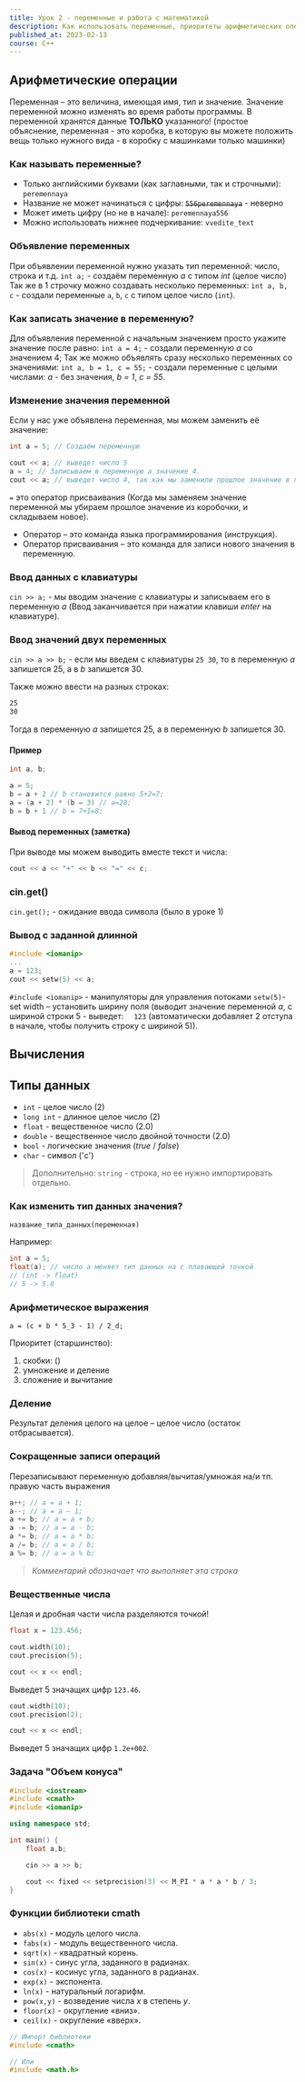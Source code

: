 ```yaml
---
title: Урок 2 - переменные и работа с математикой
description: Как использовать переменные, приоритеты арифметических операций, дополнительные функции математики
published_at: 2023-02-13
course: C++
---
```


## Арифметические операции

Переменная – это величина, имеющая имя, тип и значение. Значение переменной
можно изменять во время работы программы. В переменной хранятся данные
**ТОЛЬКО** указанного! (простое объяснение, переменная - это коробка, в которую
вы можете положить вещь только нужного вида - в коробку с машинками только
машинки)

### Как называть переменные?

- Только английскими буквами (как заглавными, так и строчными): `peremennaya`
- Название не может начинаться с цифры: ~~`556peremennaya`~~ - неверно
- Может иметь цифру (но не в начале): `peremennaya556`
- Можно использовать нижнее подчеркивание: `vvedite_text`

### Объявление переменных

При объявлении переменной нужно указать тип переменной: число, строка и т.д.
`int a;` - создаём переменную _a_ с типом _int_ (целое число) Так же в 1 строчку
можно создавать несколько переменных: `int a, b, c` - создали переменные `a`, `b`, `c`
с типом целое число (`int`).

### Как записать значение в переменную?

Для объявления переменной с начальным значением просто укажите значение после
равно: `int a = 4;` - создали переменную _a_ со значением 4; Так же можно
объявлять сразу несколько переменных со значениями: `int a, b = 1, c = 55;` -
создали переменные с целыми числами: _a_ - без значения, _b = 1_, _c = 55_.

### Изменение значения переменной

Если у нас уже объявлена переменная, мы можем заменить её значение:

```cpp
int a = 5; // Создаём переменную

cout << a; // выведет число 5
a = 4; // Записываем в переменную a значение 4.
cout << a; // выведет число 4, так как мы заменили прошлое значение в переменной.
```

`=` это оператор присваивания (Когда мы заменяем значение переменной мы убираем
прошлое значение из коробочки, и складываем новое).

- Оператор – это команда языка программирования (инструкция).
- Оператор присваивания – это команда для записи нового значения в переменную.

### Ввод данных с клавиатуры

`cin >> a;` - мы вводим значение с клавиатуры и записываем его в переменную
_a_ (Ввод заканчивается при нажатии клавиши _enter_ на клавиатуре).

### Ввод значений двух переменных

`cin >> a >> b;` - если мы введем с клавиатуры `25 30`, то в переменную _a_
запишется 25, а в _b_ запишется 30.

Также можно ввести на разных строках:

```txt
25
30
```

Тогда в переменную _a_ запишется 25, а в переменную _b_ запишется 30.

#### Пример

```cpp
int a, b;

a = 5;
b = a + 2 // b становится равно 5+2=7;
a = (a + 2) * (b – 3) // a=28;
b = b + 1 // b = 7+1=8;
```

#### Вывод переменных (заметка)

При выводе мы можем выводить вместе текст и числа:

```cpp
cout << a << "+" << b << "=" << c;
```

### cin.get()

`cin.get();` - ожидание ввода символа (было в уроке 1)

### Вывод с заданной длинной

```cpp
#include <iomanip>
...
a = 123;
cout << setw(5) << a;
```

`#include <iomanip>` - манипуляторы для управления потоками `setw(5)`- set width
– установить ширину поля (выводит значение переменной _a_, с шириной строки 5 - выведет: `  123` (автоматически добавляет 2
отступа в начале, чтобы получить строку с шириной 5)).

## Вычисления

## Типы данных

- `int` - целое число (2)
- `long int` - длинное целое число (2)
- `float` - вещественное число (2.0)
- `double` - вещественное число двойной точности (2.0)
- `bool` - логические значения (_true_ / _false_)
- `char` - символ ('c')

> Дополнительно: `string` - строка, но ее нужно импортировать отдельно.

### Как изменить тип данных значения?

`название_типа_данных(переменная)`

Например:

```cpp
int a = 5;
float(a); // число a меняет тип данных на с плавающей точкой
// (int -> float)
// 5 -> 5.0
```

### Арифметическое выражения

`a = (c + b * 5_3 - 1) / 2_d;`

Приоритет (старшинство):

1. скобки: ()
2. умножение и деление
3. сложение и вычитание

### Деление

Результат деления целого на целое – целое число (остаток отбрасывается).

### Сокращенные записи операций

Перезаписывают переменную добавляя/вычитая/умножая на/и тп. правую часть выражения

```cpp
a++; // a = a + 1;
a--; // a = a – 1;
a += b; // a = a + b;
a -= b; // a = a - b;
a *= b; // a = a * b;
a /= b; // a = a / b;
a %= b; // a = a % b;
```

> _Комментарий обозначает что выполняет эта строка_

### Вещественные числа

Целая и дробная части числа разделяются точкой!

```cpp
float x = 123.456;

cout.width(10);
cout.precision(5);

cout << x << endl;
```

Выведет 5 значащих цифр `123.46`.

```cpp
cout.width(10);
cout.precision(2);

cout << x << endl;
```

Выведет 5 значащих цифр `1.2e+002`.

### Задача "Объем конуса"

```cpp
#include <iostream>
#include <cmath>
#include <iomanip>

using namespace std;

int main() {
    float a,b;

    cin >> a >> b;

    cout << fixed << setprecision(3) << M_PI * a * a * b / 3;
}
```

### Функции библиотеки cmath

- `abs(x)` - модуль целого числа.
- `fabs(x)` - модуль вещественного числа.
- `sqrt(x)` - квадратный корень.
- `sin(x)` - синус угла, заданного в радианах.
- `cos(x)` - косинус угла, заданного в радианах.
- `exp(x)` - экспонента.
- `ln(x)` - натуральный логарифм.
- `pow(x,y)` - возведение числа _x_ в степень _y_.
- `floor(x)` - округление «вниз».
- `ceil(x)` - округление «вверх».

```cpp
// Импорт библиотеки
#include <cmath>

// Или
#include <math.h>
```
